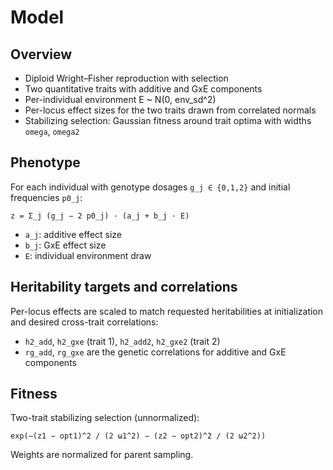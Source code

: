 # Model

## Overview

- Diploid Wright–Fisher reproduction with selection
- Two quantitative traits with additive and GxE components
- Per-individual environment E ~ N(0, env_sd^2)
- Per-locus effect sizes for the two traits drawn from correlated normals
- Stabilizing selection: Gaussian fitness around trait optima with widths `omega`, `omega2`

## Phenotype

For each individual with genotype dosages `g_j ∈ {0,1,2}` and initial frequencies `p0_j`:

`z = Σ_j (g_j − 2 p0_j) · (a_j + b_j · E)`

- `a_j`: additive effect size
- `b_j`: GxE effect size
- `E`: individual environment draw

## Heritability targets and correlations

Per-locus effects are scaled to match requested heritabilities at initialization and desired cross-trait correlations:
- `h2_add`, `h2_gxe` (trait 1), `h2_add2`, `h2_gxe2` (trait 2)
- `rg_add`, `rg_gxe` are the genetic correlations for additive and GxE components

## Fitness

Two-trait stabilizing selection (unnormalized):

`exp(−(z1 − opt1)^2 / (2 ω1^2) − (z2 − opt2)^2 / (2 ω2^2))`

Weights are normalized for parent sampling.

